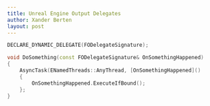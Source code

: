 ```yaml
---
title: Unreal Engine Output Delegates
author: Xander Berten
layout: post
---
```

```cpp
DECLARE_DYNAMIC_DELEGATE(FODelegateSignature);

void DoSomething(const FODelegateSignature& OnSomethingHappened)
{
    AsyncTask(ENamedThreads::AnyThread, [OnSomethingHappened]()
    {
        OnSomethingHappened.ExecuteIfBound();
    };
}
```
<!---
<div style="width: 100%; max-width: 1000px; height: 600px;">
  <iframe 
    src="https://blueprintue.com/render/ha3ksn1c/" 
    style="width: 100%; height: 100%;" 
    scrolling="no" 
    allowfullscreen>
  </iframe>
</div>
-->
